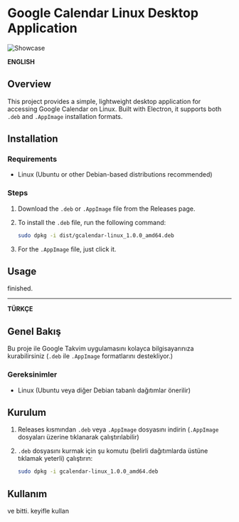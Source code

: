 # Google Calendar Linux Desktop Application

![Showcase](https://i.ibb.co/8YvTgXB/image.png)

**ENGLISH**

## Overview
This project provides a simple, lightweight desktop application for accessing Google Calendar on Linux. Built with Electron, it supports both `.deb` and `.AppImage` installation formats.

## Installation

### Requirements
- Linux (Ubuntu or other Debian-based distributions recommended)

### Steps
1. Download the `.deb` or `.AppImage` file from the Releases page.
2. To install the `.deb` file, run the following command:

   ```bash
   sudo dpkg -i dist/gcalendar-linux_1.0.0_amd64.deb
   ```

3. For the `.AppImage` file, just click it.

## Usage
finished.

---

**TÜRKÇE**

## Genel Bakış
Bu proje ile Google Takvim uygulamasını kolayca bilgisayarınıza kurabilirsiniz (`.deb` ile `.AppImage` formatlarını destekliyor.)

### Gereksinimler
- Linux (Ubuntu veya diğer Debian tabanlı dağıtımlar önerilir)

## Kurulum
1. Releases kısmından `.deb` veya `.AppImage` dosyasını indirin (`.AppImage` dosyaları üzerine tıklanarak çalıştırılabilir)
2. `.deb` dosyasını kurmak için şu komutu (belirli dağıtımlarda üstüne tıklamak yeterli) çalıştırın:

   ```bash
   sudo dpkg -i gcalendar-linux_1.0.0_amd64.deb
   ```
## Kullanım
ve bitti. keyifle kullan

